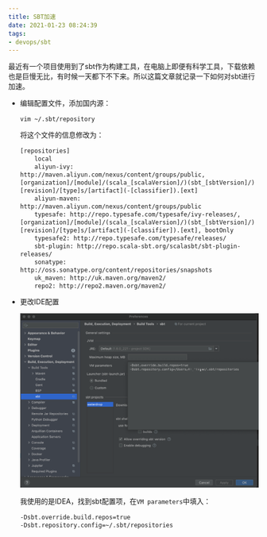 ```yaml
---
title: SBT加速
date: 2021-01-23 08:24:39
tags: 
- devops/sbt
---
```


最近有一个项目使用到了sbt作为构建工具，在电脑上即便有科学工具，下载依赖也是巨慢无比，有时候一天都下不下来。所以这篇文章就记录一下如何对sbt进行加速。

- 编辑配置文件，添加国内源：

	```shell
	vim ~/.sbt/repository
	```

	将这个文件的信息修改为：

	```
	[repositories]
		local
		aliyun-ivy: http://maven.aliyun.com/nexus/content/groups/public, [organization]/[module]/(scala_[scalaVersion]/)(sbt_[sbtVersion]/)[revision]/[type]s/[artifact](-[classifier]).[ext]
		aliyun-maven: http://maven.aliyun.com/nexus/content/groups/public
		typesafe: http://repo.typesafe.com/typesafe/ivy-releases/, [organization]/[module]/(scala_[scalaVersion]/)(sbt_[sbtVersion]/)[revision]/[type]s/[artifact](-[classifier]).[ext], bootOnly
		typesafe2: http://repo.typesafe.com/typesafe/releases/
		sbt-plugin: http://repo.scala-sbt.org/scalasbt/sbt-plugin-releases/
		sonatype: http://oss.sonatype.org/content/repositories/snapshots
		uk_maven: http://uk.maven.org/maven2/
		repo2: http://repo2.maven.org/maven2/
	```

	

- 更改IDE配置

	![](https://raw.githubusercontent.com/liunaijie/images/master/20210123083342.png)

	我使用的是IDEA，找到sbt配置项，在`VM parameters`中填入：

	```
	-Dsbt.override.build.repos=true
	-Dsbt.repository.config=~/.sbt/repositories
	```

